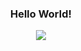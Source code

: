 <h3 align="center">Hello World!</h3>
  
<p align="center">
  <a href="https://github.com/git-huunhan/">
    <img src="https://media0.giphy.com/media/3NtY188QaxDdC/200w.webp?cid=ecf05e47xfj6b77ya10z878hrkuu736bqghrkt9sl3lsemqs&rid=200w.webp" />
  </a>
</p>

<!--
**git-huunhan/git-huunhan** is a ✨ _special_ ✨ repository because its `README.md` (this file) appears on your GitHub profile.

Here are some ideas to get you started:

- 🔭 I’m currently working on ...
- 🌱 I’m currently learning ...
- 👯 I’m looking to collaborate on ...
- 🤔 I’m looking for help with ...
- 💬 Ask me about ...
- 📫 How to reach me: ...
- 😄 Pronouns: ...
- ⚡ Fun fact: ...
-->
